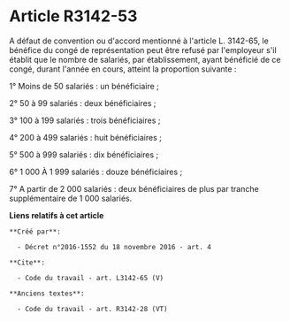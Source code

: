 # Article R3142-53

A défaut de convention ou d'accord mentionné à l'article L. 3142-65, le bénéfice du congé de représentation peut être refusé
par l'employeur s'il établit que le nombre de salariés, par établissement, ayant bénéficié de ce congé, durant l'année en
cours, atteint la proportion suivante : 

1° Moins de 50 salariés : un bénéficiaire ; 

2° 50 à 99 salariés : deux bénéficiaires ; 

3° 100 à 199 salariés : trois bénéficiaires ; 

4° 200 à 499 salariés : huit bénéficiaires ; 

5° 500 à 999 salariés : dix bénéficiaires ; 

6° 1 000 À 1 999 salariés : douze bénéficiaires ; 

7° A partir de 2 000 salariés : deux bénéficiaires de plus par tranche supplémentaire de 1 000 salariés.

**Liens relatifs à cet article**

	**Créé par**:

	  - Décret n°2016-1552 du 18 novembre 2016 - art. 4

	**Cite**:

	  - Code du travail - art. L3142-65 (V)

	**Anciens textes**:

	  - Code du travail - art. R3142-28 (VT)
